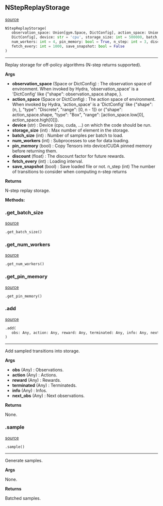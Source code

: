 #


## NStepReplayStorage
[source](https://github.com/RLE-Foundation/Hsuanwu\blob\main\hsuanwu/xploit/storage/nstep_replay_storage.py\#L68)
```python 
NStepReplayStorage(
   observation_space: Union[gym.Space, DictConfig], action_space: Union[gym.Space,
   DictConfig], device: str = 'cpu', storage_size: int = 500000, batch_size: int = 256,
   num_workers: int = 4, pin_memory: bool = True, n_step: int = 3, discount: float = 0.99,
   fetch_every: int = 1000, save_snapshot: bool = False
)
```


---
Replay storage for off-policy algorithms (N-step returns supported).


**Args**

* **observation_space** (Space or DictConfig) : The observation space of environment. When invoked by Hydra,
    'observation_space' is a 'DictConfig' like {"shape": observation_space.shape, }.
* **action_space** (Space or DictConfig) : The action space of environment. When invoked by Hydra,
    'action_space' is a 'DictConfig' like
    {"shape": (n, ), "type": "Discrete", "range": [0, n - 1]} or
    {"shape": action_space.shape, "type": "Box", "range": [action_space.low[0], action_space.high[0]]}.
* **device** (str) : Device (cpu, cuda, ...) on which the code should be run.
* **storage_size** (int) : Max number of element in the storage.
* **batch_size** (int) : Number of samples per batch to load.
* **num_workers** (int) : Subprocesses to use for data loading.
* **pin_memory** (bool) : Copy Tensors into device/CUDA pinned memory before returning them.
* **discount** (float) : The discount factor for future rewards.
* **fetch_every** (int) : Loading interval.
* **save_snapshot** (bool) : Save loaded file or not.
n_step (int) The number of transitions to consider when computing n-step returns


**Returns**

N-step replay storage.


**Methods:**


### .get_batch_size
[source](https://github.com/RLE-Foundation/Hsuanwu\blob\main\hsuanwu/xploit/storage/nstep_replay_storage.py\#L126)
```python
.get_batch_size()
```


### .get_num_workers
[source](https://github.com/RLE-Foundation/Hsuanwu\blob\main\hsuanwu/xploit/storage/nstep_replay_storage.py\#L130)
```python
.get_num_workers()
```


### .get_pin_memory
[source](https://github.com/RLE-Foundation/Hsuanwu\blob\main\hsuanwu/xploit/storage/nstep_replay_storage.py\#L134)
```python
.get_pin_memory()
```


### .add
[source](https://github.com/RLE-Foundation/Hsuanwu\blob\main\hsuanwu/xploit/storage/nstep_replay_storage.py\#L141)
```python
.add(
   obs: Any, action: Any, reward: Any, terminated: Any, info: Any, next_obs: Any
)
```

---
Add sampled transitions into storage.


**Args**

* **obs** (Any) : Observations.
* **action** (Any) : Actions.
* **reward** (Any) : Rewards.
* **terminated** (Any) : Terminateds.
* **info** (Any) : Infos.
* **next_obs** (Any) : Next observations.


**Returns**

None.

### .sample
[source](https://github.com/RLE-Foundation/Hsuanwu\blob\main\hsuanwu/xploit/storage/nstep_replay_storage.py\#L214)
```python
.sample()
```

---
Generate samples.


**Args**

None.


**Returns**

Batched samples.
